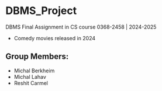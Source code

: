 # DBMS_Project
DBMS Final Assignment in CS course 0368-2458 | 2024-2025
- Comedy movies released in 2024

## Group Members:
  * Michal Berkheim
  * Michal Lahav
  * Reshit Carmel

